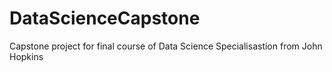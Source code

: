 # DataScienceCapstone
Capstone project for final course of Data Science Specialisastion from John Hopkins
